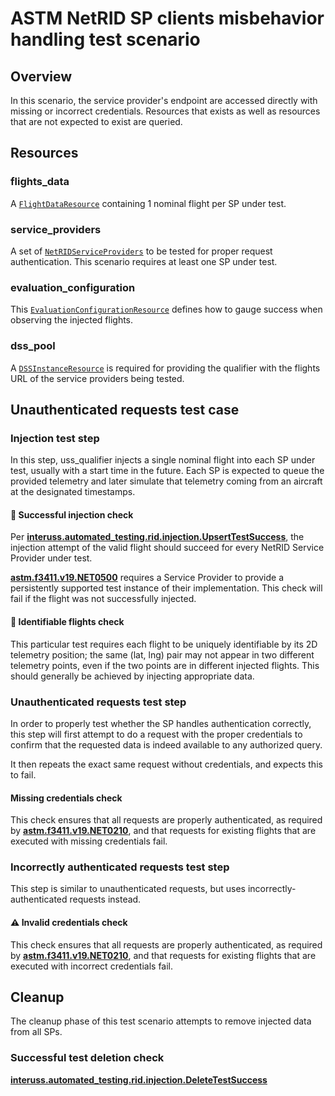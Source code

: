 # ASTM NetRID SP clients misbehavior handling test scenario

## Overview

In this scenario, the service provider's endpoint are accessed directly with missing or incorrect credentials. Resources that exists as well as resources that are not expected to exist are queried.

## Resources

### flights_data

A [`FlightDataResource`](../../../../resources/netrid/flight_data.py) containing 1 nominal flight per SP under test.

### service_providers

A set of [`NetRIDServiceProviders`](../../../../resources/netrid/service_providers.py) to be tested for proper request authentication. This scenario requires at least one SP under test.

### evaluation_configuration

This [`EvaluationConfigurationResource`](../../../../resources/netrid/evaluation.py) defines how to gauge success when observing the injected flights.

### dss_pool

A [`DSSInstanceResource`](../../../../resources/astm/f3411/dss.py) is required for providing the qualifier with the flights URL of the service providers being tested.

## Unauthenticated requests test case

### Injection test step

In this step, uss_qualifier injects a single nominal flight into each SP under test, usually with a start time in the future.  Each SP is expected to queue the provided telemetry and later simulate that telemetry coming from an aircraft at the designated timestamps.

#### 🛑 Successful injection check

Per **[interuss.automated_testing.rid.injection.UpsertTestSuccess](../../../../requirements/interuss/automated_testing/rid/injection.md)**, the injection attempt of the valid flight should succeed for every NetRID Service Provider under test.

**[astm.f3411.v19.NET0500](../../../../requirements/astm/f3411/v19.md)** requires a Service Provider to provide a persistently supported test instance of their implementation.
This check will fail if the flight was not successfully injected.

#### 🛑 Identifiable flights check

This particular test requires each flight to be uniquely identifiable by its 2D telemetry position; the same (lat, lng) pair may not appear in two different telemetry points, even if the two points are in different injected flights.  This should generally be achieved by injecting appropriate data.

### Unauthenticated requests test step

In order to properly test whether the SP handles authentication correctly, this step will first attempt to do a request with the proper credentials
to confirm that the requested data is indeed available to any authorized query.

It then repeats the exact same request without credentials, and expects this to fail.

#### Missing credentials check

This check ensures that all requests are properly authenticated, as required by **[astm.f3411.v19.NET0210](../../../../requirements/astm/f3411/v19.md)**,
and that requests for existing flights that are executed with missing credentials fail.

### Incorrectly authenticated requests test step

This step is similar to unauthenticated requests, but uses incorrectly-authenticated requests instead.

#### ⚠️ Invalid credentials check
This check ensures that all requests are properly authenticated, as required by **[astm.f3411.v19.NET0210](../../../../requirements/astm/f3411/v19.md)**,
and that requests for existing flights that are executed with incorrect credentials fail.

## Cleanup

The cleanup phase of this test scenario attempts to remove injected data from all SPs.

### Successful test deletion check

**[interuss.automated_testing.rid.injection.DeleteTestSuccess](../../../../requirements/interuss/automated_testing/rid/injection.md)**
